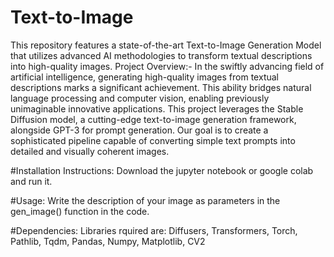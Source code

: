 # Text-to-Image
This repository features a state-of-the-art Text-to-Image Generation Model that utilizes advanced AI methodologies to transform textual descriptions into high-quality images.
Project Overview:-
In the swiftly advancing field of artificial intelligence, generating high-quality images from textual descriptions marks a significant achievement. This ability bridges natural language processing and computer vision, enabling previously unimaginable innovative applications. This project leverages the Stable Diffusion model, a cutting-edge text-to-image generation framework, alongside GPT-3 for prompt generation. Our goal is to create a sophisticated pipeline capable of converting simple text prompts into detailed and visually coherent images.

#Installation Instructions: Download the jupyter notebook or google colab and run it.

#Usage: Write the description of your image as parameters in the gen_image() function in the code.

#Dependencies: Libraries rquired are: Diffusers, Transformers, Torch, Pathlib, Tqdm, Pandas, Numpy, Matplotlib, CV2
